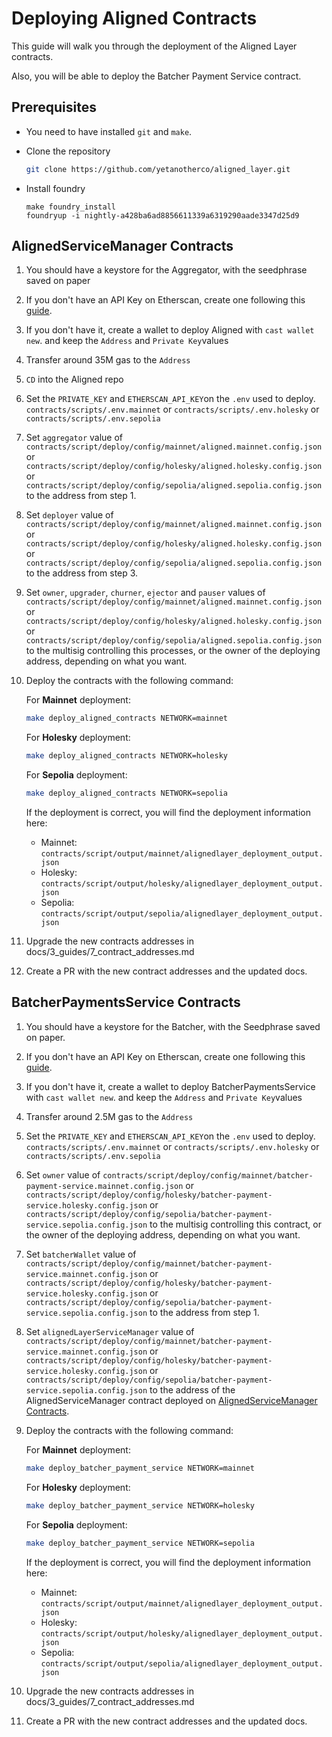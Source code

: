 # Deploying Aligned Contracts

This guide will walk you through the deployment of the Aligned Layer contracts.

Also, you will be able to deploy the Batcher Payment Service contract.

## Prerequisites

- You need to have installed `git` and `make`.

- Clone the repository

   ```sh
   git clone https://github.com/yetanotherco/aligned_layer.git
   ```

- Install foundry

    ```shell
    make foundry_install
    foundryup -i nightly-a428ba6ad8856611339a6319290aade3347d25d9
    ```
  
## AlignedServiceManager Contracts

1. You should have a keystore for the Aggregator, with the seedphrase saved on paper

2. If you don't have an API Key on Etherscan, create one following this [guide](https://docs.etherscan.io/getting-started/creating-an-account).

3. If you don't have it, create a wallet to deploy Aligned with ```cast wallet new```. and keep the ```Address``` and ```Private Key```values

4. Transfer around 35M gas to the ```Address```

5. ```CD``` into the Aligned repo

6. Set the ```PRIVATE_KEY``` and ```ETHERSCAN_API_KEY```on the ```.env``` used to deploy. ```contracts/scripts/.env.mainnet``` or ```contracts/scripts/.env.holesky``` or ```contracts/scripts/.env.sepolia```

7. Set `aggregator` value of ```contracts/script/deploy/config/mainnet/aligned.mainnet.config.json``` or ```contracts/script/deploy/config/holesky/aligned.holesky.config.json``` or ```contracts/script/deploy/config/sepolia/aligned.sepolia.config.json``` to the address from step 1.

8. Set `deployer` value of ```contracts/script/deploy/config/mainnet/aligned.mainnet.config.json``` or ```contracts/script/deploy/config/holesky/aligned.holesky.config.json``` or ```contracts/script/deploy/config/sepolia/aligned.sepolia.config.json``` to the address from step 3.

9. Set `owner`, `upgrader`, `churner`, `ejector` and `pauser` values of ```contracts/script/deploy/config/mainnet/aligned.mainnet.config.json``` or ```contracts/script/deploy/config/holesky/aligned.holesky.config.json``` or ```contracts/script/deploy/config/sepolia/aligned.sepolia.config.json``` to the multisig controlling this processes, or the owner of the deploying address, depending on what you want.

10. Deploy the contracts with the following command:

    For **Mainnet** deployment:

    ```bash
    make deploy_aligned_contracts NETWORK=mainnet
    ```

    For **Holesky** deployment:

    ```bash
    make deploy_aligned_contracts NETWORK=holesky
    ```

    For **Sepolia** deployment:

    ```bash
    make deploy_aligned_contracts NETWORK=sepolia
    ```

    If the deployment is correct, you will find the deployment information here:

    - Mainnet: `contracts/script/output/mainnet/alignedlayer_deployment_output.json`
    - Holesky: `contracts/script/output/holesky/alignedlayer_deployment_output.json`
    - Sepolia: `contracts/script/output/sepolia/alignedlayer_deployment_output.json`

11. Upgrade the new contracts addresses in docs/3_guides/7_contract_addresses.md

12. Create a PR with the new contract addresses and the updated docs.

## BatcherPaymentsService Contracts

1. You should have a keystore for the Batcher, with the Seedphrase saved on paper.

2. If you don't have an API Key on Etherscan, create one following this [guide](https://docs.etherscan.io/getting-started/creating-an-account).

3. If you don't have it, create a wallet to deploy BatcherPaymentsService with ```cast wallet new```. and keep the ```Address``` and ```Private Key```values

4. Transfer around 2.5M gas to the ```Address```

5. Set the ```PRIVATE_KEY``` and ```ETHERSCAN_API_KEY```on the ```.env``` used to deploy. ```contracts/scripts/.env.mainnet``` or ```contracts/scripts/.env.holesky``` or ```contracts/scripts/.env.sepolia```

6. Set `owner` value of `contracts/script/deploy/config/mainnet/batcher-payment-service.mainnet.config.json` or `contracts/script/deploy/config/holesky/batcher-payment-service.holesky.config.json` or `contracts/script/deploy/config/sepolia/batcher-payment-service.sepolia.config.json` to the multisig controlling this contract, or the owner of the deploying address, depending on what you want.

7. Set `batcherWallet` value of `contracts/script/deploy/config/mainnet/batcher-payment-service.mainnet.config.json` or `contracts/script/deploy/config/holesky/batcher-payment-service.holesky.config.json` or `contracts/script/deploy/config/sepolia/batcher-payment-service.sepolia.config.json` to the address from step 1.

8. Set `alignedLayerServiceManager` value of `contracts/script/deploy/config/mainnet/batcher-payment-service.mainnet.config.json` or `contracts/script/deploy/config/holesky/batcher-payment-service.holesky.config.json` or `contracts/script/deploy/config/sepolia/batcher-payment-service.sepolia.config.json` to the address of the AlignedServiceManager contract deployed on [AlignedServiceManager Contracts](#alignedservicemanager-contracts).

9. Deploy the contracts with the following command:

    For **Mainnet** deployment:

    ```bash
    make deploy_batcher_payment_service NETWORK=mainnet
    ```

    For **Holesky** deployment:

    ```bash
    make deploy_batcher_payment_service NETWORK=holesky
    ```

    For **Sepolia** deployment:

    ```bash
    make deploy_batcher_payment_service NETWORK=sepolia
    ```

    If the deployment is correct, you will find the deployment information here:

    - Mainnet: `contracts/script/output/mainnet/alignedlayer_deployment_output.json`
    - Holesky: `contracts/script/output/holesky/alignedlayer_deployment_output.json`
    - Sepolia: `contracts/script/output/sepolia/alignedlayer_deployment_output.json`

10. Upgrade the new contracts addresses in docs/3_guides/7_contract_addresses.md

11. Create a PR with the new contract addresses and the updated docs.
